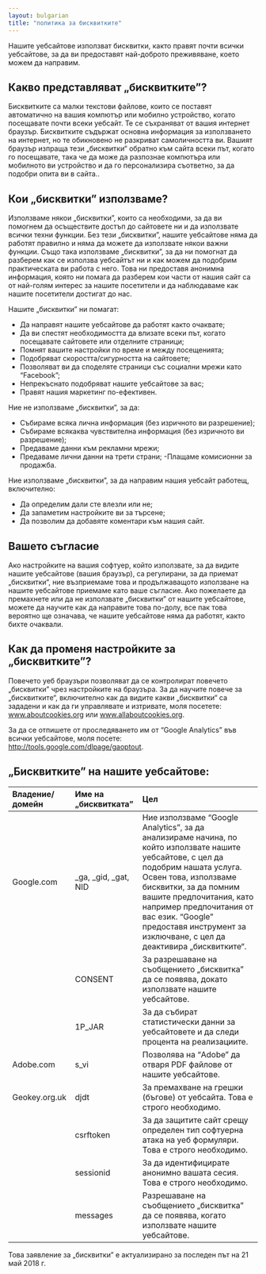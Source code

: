 ```yaml
---
layout: bulgarian
title: "политика за бисквитките"
---
```


Нашите уебсайтове използват бисквитки, както правят почти всички уебсайтове, за да ви предоставят най-доброто преживяване, което можем да направим.

## Какво представляват „бисквитките”?

Бисквитките са малки текстови файлове, които се поставят автоматично на вашия компютър или мобилно устройство, когато посещавате почти всеки уебсайт. Те се съхраняват от вашия интернет браузър. Бисквитките съдържат основна информация за използването на интернет, но те обикновено не разкриват самоличността ви. Вашият браузър изпраща тези „бисквитки“ обратно към сайта всеки път, когато го посещавате, така че да може да разпознае компютъра или мобилното ви устройство и да го персонализира съответно, за да подобри опита ви в сайта..

## Кои „бисквитки” използваме?

Използваме някои „бисквитки”, които са необходими, за да ви помогнем да осъществите достъп до сайтовете ни и да използвате всички техни функции. Без тези „бисквитки”, нашите уебсайтове няма да работят правилно и няма да можете да използвате някои важни функции. Също така използваме „бисквитки”, за да ни помогнат да разберем как се използва уебсайтът ни и как можем да подобрим практическата ви работа с него. Това ни предоставя анонимна информация, която ни помага да разберем кои части от нашия сайт са от най-голям интерес за нашите посетители и да наблюдаваме как нашите посетители достигат до нас.

Нашите „бисквитки” ни помагат:
- Да направят нашите уебсайтове да работят както очаквате;
- Да ви спестят необходимостта да влизате всеки път, когато посещавате сайтовете или отделните страници;
- Помнят вашите настройки по време и между посещенията;
- Подобряват скоростта/сигурността на сайтовете;
- Позволяват ви да споделяте страници със социални мрежи като “Facebook”;
- Непрекъснато подобряват нашите уебсайтове за вас;
- Правят нашия маркетинг по-ефективен.

Ние не използваме „бисквитки”, за да:
- Събираме всяка лична информация (без изричното ви разрешение);
- Събираме всякаква чувствителна информация (без изричното ви разрешение);
- Предаваме данни към рекламни мрежи;
- Предаваме лични данни на трети страни;
 -Плащaме комисионни за продажба.

Ние използваме „бисквитки”, за да направим нашия уебсайт работещ, включително:
- Да определим дали сте влезли или не;
- Да запаметим настройките ви за търсене;
- Да позволим да добавяте коментари към нашия сайт.

## Вашето съгласие

Ако настройките на вашия софтуер, който използвате, за да видите нашите уебсайтове (вашия браузър), са регулирани, за да приемат „бисквитки“, ние възприемаме това и продължаващото използване на нашите уебсайтове приемаме като ваше съгласие. Ако пожелаете да премахнете или да не използвате „бисквитки” от нашите уебсайтове, можете да научите как да направите това по-долу, все пак това вероятно ще означава, че нашите уебсайтове няма да работят, както бихте очаквали.

## Как да променя настройките за „бисквитките”?
Повечето уеб браузъри позволяват да се контролират повечето „бисквитки” чрез настройките на браузъра. За да научите повече за „бисквитките“, включително как да видите какви „бисквитки“ са зададени и как да ги управлявате и изтривате, моля посетете: www.aboutcookies.org или www.allaboutcookies.org.

За да се отпишете от проследяването им от “Google Analytics” във всички уебсайтове, моля посете: http://tools.google.com/dlpage/gaoptout.

## „Бисквитките” на нашите уебсайтове:

| Владение/домейн | Име на „бисквитката” | Цел |
| :----- | :---------- | :------ |
| Google.com |  \_ga, \_gid, \_gat, NID | Ние използваме “Google Analytics”, за да анализираме начина, по който използвате нашите уебсайтове, с цел да подобрим нашата услуга. Освен това, използваме бисквитки, за да помним вашите предпочитания, като например предпочитания от вас език. “Google” предоставя инструмент за изключване, с цел да деактивира „бисквитките“. |
| | CONSENT | За разрешаване на съобщението „бисквитка” да се появява, докато използвате нашите уебсайтове. |
| | 1P_JAR | За да събират статистически данни за уебсайтовете и да следи процента на реализациите. |
|Adobe.com | s_vi | Позволява на “Adobe” да отваря PDF файлове от нашите уебсайтове. |
| Geokey.org.uk | djdt | За премахване на грешки (бъгове) от уебсайта. Това е строго необходимо. |
| | csrftoken | За да защитите сайт срещу определен тип софтуерна атака на уеб формуляри. Това е строго необходимо. |
| | sessionid | За да идентифицирате анонимно вашата сесия. Това е строго необходимо. |
| | messages | Разрешаване на съобщението „бисквитка” да се появява, когато използвате нашите уебсайтове.|

Това заявление за „бисквитки” е актуализирано за последен път на 21 май 2018 г.
